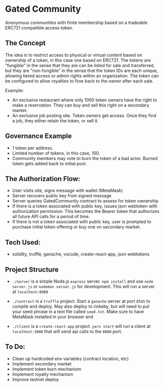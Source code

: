 # Gated Community
Anonymous communities with finite membership based on a tradeable ERC721 compatible access token. 

## The Concept
The idea is to restrict access to physical or virtual content based on ownership of a token, in this case one based on ERC721. The tokens are "fungible" in the sense that they are can be listed for sale and transferred, but they are "non-fungible" in the sense that the token IDs are each unique, allowing tiered access or admin rights within an organization. The token can be configured to allow royalties to flow back to the owner after each sale.

Example:
- An exclusive restaurant where only 1000 token owners have the right to make a reservation. They can buy and sell this right on a secondary market. 
- An exclusive job posting site. Token owners get access. Once they find a job, they either retain the token, or sell it. 

## Governance Example
- 1 token per address. 
- Limited number of tokens, in this case, 100. 
- Community members may vote to burn the token of a bad actor. Burned token gets added back to initial pool.

## The Authorization Flow:
- User visits site, signs message with wallet (MetaMask)
- Server recovers public key from signed message
- Server queries GatedCommunity contract to assess for token ownership
- If there is a token associated with public key, issues json webtoken with authorization permission. This becomes the Bearer token that authorizes all future API calls for a period of time. 
- If there is not a token associated with public key, user is prompted to purchase initial token offering or buy one on secondary market. 

## Tech Used:
- solidity, truffle, ganache, vscode, create-react-app, json webtokens

## Project Structure

- `./server` is a simple Node.js `express` server. `npm install` and use `node server.js` or `nodemon server.js` for development. This will run a server at `localhost:8080`

- `./contract` is a `truffle` project. Start a `ganache` server at port `8545` to compile and deploy. May also deploy to rinkeby, but will need to put your seed phrase in a text file called `seed.txt`. Make sure to have MetaMask installed in your browser and 

- `./client` is a `create-react-app` project. `yarn start` will run a client at `localhost:3000` that will send api calls to the `8080` port. 

## To Do:

- Clean up hardcoded env variables (contract location, etc)
- Implement secondary market
- Implement token burn mechanism
- Implement royalty mechanism
- Improve testnet deploy
